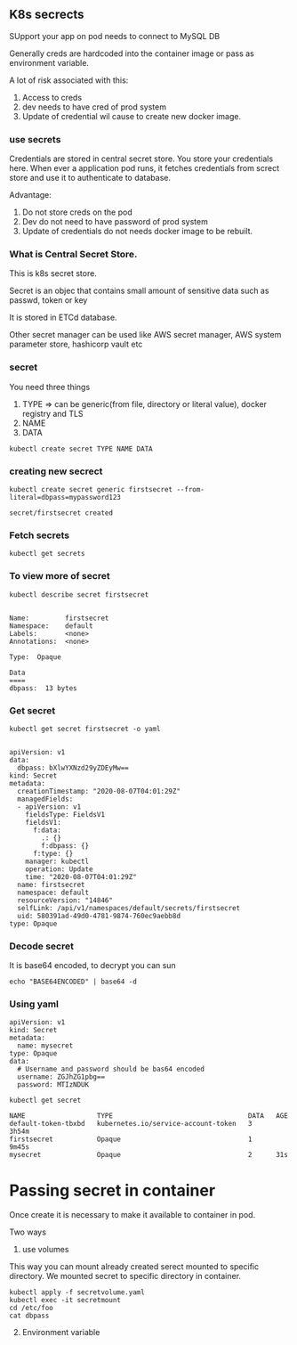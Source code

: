 ## K8s secrects

SUpport your app on pod needs to connect to MySQL DB

Generally creds are hardcoded into the container image or pass as environment variable.

A lot of risk associated with this:
1. Access to creds
2. dev needs to have cred of prod system
3. Update of credential wil cause to create new docker image.

### use secrets

Credentials are stored in central secret store. You store your credentials here. When ever a application pod runs, it fetches credentials from screct store and use it to authenticate to database.

Advantage:
1. Do not store creds on the pod
2. Dev do not need to have password of prod system
3. Update of credentials do not needs docker image to be rebuilt.

### What is Central Secret Store.

This is k8s secret store. 

Secret is an objec that contains small amount of sensitive data such as passwd, token or key

It is stored in ETCd database.

Other secret manager can be used like AWS secret manager, AWS system parameter store, hashicorp vault etc

### secret
You need three things
1. TYPE => can be generic(from file, directory or literal value), docker registry and TLS
2. NAME
3. DATA
```
kubectl create secret TYPE NAME DATA
```

### creating new secrect
```
kubectl create secret generic firstsecret --from-literal=dbpass=mypassword123

secret/firstsecret created
```

### Fetch secrets
```
kubectl get secrets
```

### To view more of secret
```
kubectl describe secret firstsecret


Name:         firstsecret
Namespace:    default
Labels:       <none>
Annotations:  <none>

Type:  Opaque

Data
====
dbpass:  13 bytes
```

### Get secret
```
kubectl get secret firstsecret -o yaml


apiVersion: v1
data:
  dbpass: bXlwYXNzd29yZDEyMw==
kind: Secret
metadata:
  creationTimestamp: "2020-08-07T04:01:29Z"
  managedFields:
  - apiVersion: v1
    fieldsType: FieldsV1
    fieldsV1:
      f:data:
        .: {}
        f:dbpass: {}
      f:type: {}
    manager: kubectl
    operation: Update
    time: "2020-08-07T04:01:29Z"
  name: firstsecret
  namespace: default
  resourceVersion: "14846"
  selfLink: /api/v1/namespaces/default/secrets/firstsecret
  uid: 580391ad-49d0-4781-9874-760ec9aebb8d
type: Opaque
```

### Decode secret

It is base64 encoded, to decrypt you can sun 
```
echo "BASE64ENCODED" | base64 -d
```

### Using yaml
```
apiVersion: v1
kind: Secret
metadata:
  name: mysecret
type: Opaque
data:
  # Username and password should be bas64 encoded
  username: ZGJhZG1pbg==
  password: MTIzNDUK
```

```
kubectl get secret                    

NAME                  TYPE                                  DATA   AGE
default-token-tbxbd   kubernetes.io/service-account-token   3      3h54m
firstsecret           Opaque                                1      9m45s
mysecret              Opaque                                2      31s
```

# Passing secret in container

Once create it is necessary to make it available to container in pod.

Two ways
1. use volumes

This way you can mount already created serect mounted to specific directory. We mounted secret to specific directory in container.
```
kubectl apply -f secretvolume.yaml
kubectl exec -it secretmount
cd /etc/foo
cat dbpass
```

2. Environment variable